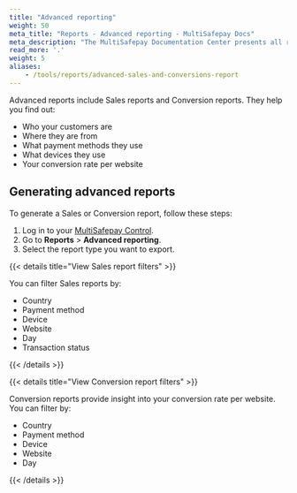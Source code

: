 ```yaml
---
title: "Advanced reporting"
weight: 50
meta_title: "Reports - Advanced reporting - MultiSafepay Docs"
meta_description: "The MultiSafepay Documentation Center presents all relevant information about our Plugins and API. You can also find support pages for payment methods, tools and general questions as well as the contact details of our Support and Integration Teams."
read_more: '.'
weight: 5
aliases:
    - /tools/reports/advanced-sales-and-conversions-report
---
```


Advanced reports include Sales reports and Conversion reports. They help you find out:

- Who your customers are
- Where they are from
- What payment methods they use
- What devices they use
- Your conversion rate per website

## Generating advanced reports

To generate a Sales or Conversion report, follow these steps:

1. Log in to your [MultiSafepay Control](https://merchant.multisafepay.com).
2. Go to **Reports** > **Advanced reporting**.
3. Select the report type you want to export.

{{< details title="View Sales report filters" >}}

You can filter Sales reports by:

- Country
- Payment method
- Device
- Website
- Day
- Transaction status

{{< /details >}}

 {{< details title="View Conversion report filters" >}}

Conversion reports provide insight into your conversion rate per website. You can filter by:

- Country
- Payment method
- Device
- Website
- Day

{{< /details >}}
